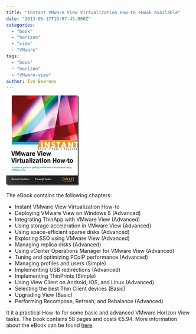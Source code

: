 ```yaml
---
title: "Instant VMware View Virtualization How-to eBook available"
date: "2013-06-17T19:07:45.000Z"
categories: 
  - "book"
  - "horizon"
  - "view"
  - "VMware"
tags: 
  - "book"
  - "horizon"
  - "VMware-view"
author: Ivo Beerens
---
```


[![9168EN(2)](images/9168EN2.jpg "9168EN(2)")](http://www.packtpub.com/VMware-view-virtualization/book#sample)

The eBook contains the following chapters:

- Instant VMware View Virtualization How-to
- Deploying VMware View on Windows 8 (Advanced)
- Integrating ThinApp with VMware View (Advanced)
- Using storage acceleration in VMware View (Advanced)
- Using space-efficient sparse disks (Advanced)
- Exploring SSO using VMware View (Advanced)
- Managing replica disks (Advanced)
- Using vCenter Operations Manager for VMware View (Advanced)
- Tuning and optimizing PCoIP performance (Advanced)
- Managing profiles and users (Simple)
- Implementing USB redirections (Advanced)
- Implementing ThinPrints (Simple)
- Using View Client on Android, iOS, and Linux (Advanced)
- Selecting the best Thin Client devices (Basic)
- Upgrading View (Basic)
- Performing Recompose, Refresh, and Rebalance (Advanced)

It it a practical How-to for some basic and advanced VMware Horizon View tasks. The book contains 58 pages and costs €5.94. More information about the eBook can be found [here](http://www.packtpub.com/VMware-view-virtualization/book#sample).



